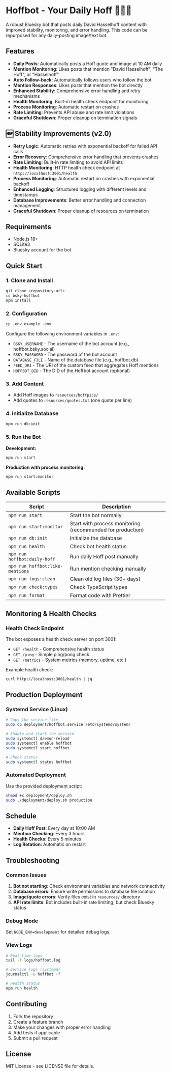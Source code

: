 # Hoffbot - Your Daily Hoff 🤖🏄‍♂️

A robust Bluesky bot that posts daily David Hasselhoff content with improved stability, monitoring, and error handling. This code can be repurposed for any daily-posting image/text bot.

## Features

- **Daily Posts**: Automatically posts a Hoff quote and image at 10 AM daily
- **Mention Monitoring**: Likes posts that mention "David Hasselhoff", "The Hoff", or "Hasselhoff"
- **Auto Follow-back**: Automatically follows users who follow the bot
- **Mention Responses**: Likes posts that mention the bot directly
- **Enhanced Stability**: Comprehensive error handling and retry mechanisms
- **Health Monitoring**: Built-in health check endpoint for monitoring
- **Process Monitoring**: Automatic restart on crashes
- **Rate Limiting**: Prevents API abuse and rate limit violations
- **Graceful Shutdown**: Proper cleanup on termination signals

## 🆕 Stability Improvements (v2.0)

- **Retry Logic**: Automatic retries with exponential backoff for failed API calls
- **Error Recovery**: Comprehensive error handling that prevents crashes
- **Rate Limiting**: Built-in rate limiting to avoid API limits
- **Health Monitoring**: HTTP health check endpoint at `http://localhost:3001/health`
- **Process Monitoring**: Automatic restart on crashes with exponential backoff
- **Enhanced Logging**: Structured logging with different levels and timestamps
- **Database Improvements**: Better error handling and connection management
- **Graceful Shutdown**: Proper cleanup of resources on termination

## Requirements

- Node.js 18+
- SQLite3
- Bluesky account for the bot

## Quick Start

### 1. Clone and Install
```bash
git clone <repository-url>
cd bsky-hoffbot
npm install
```

### 2. Configuration
```bash
cp .env.example .env
```

Configure the following environment variables in `.env`:
- `BSKY_USERNAME` - The username of the bot account (e.g., hoffbot.bsky.social)
- `BSKY_PASSWORD` - The password of the bot account
- `DATABASE_FILE` - Name of the database file (e.g., hoffbot.db)
- `FEED_URI` - The URI of the custom feed that aggregates Hoff mentions
- `HOFFBOT_DID` - The DID of the Hoffbot account (optional)

### 3. Add Content
- Add Hoff images to `resources/hoffpics/`
- Add quotes to `resources/quotes.txt` (one quote per line)

### 4. Initialize Database
```bash
npm run db:init
```

### 5. Run the Bot

**Development:**
```bash
npm run start
```

**Production with process monitoring:**
```bash
npm run start:monitor
```

## Available Scripts

| Script | Description |
|--------|-------------|
| `npm run start` | Start the bot normally |
| `npm run start:monitor` | Start with process monitoring (recommended for production) |
| `npm run db:init` | Initialize the database |
| `npm run health` | Check bot health status |
| `npm run hoffbot:daily-hoff` | Run daily Hoff post manually |
| `npm run hoffbot:like-mentions` | Run mention checking manually |
| `npm run logs:clean` | Clean old log files (30+ days) |
| `npm run check:types` | Check TypeScript types |
| `npm run format` | Format code with Prettier |

## Monitoring & Health Checks

### Health Check Endpoint
The bot exposes a health check server on port 3001:

- `GET /health` - Comprehensive health status
- `GET /ping` - Simple ping/pong check
- `GET /metrics` - System metrics (memory, uptime, etc.)

Example health check:
```bash
curl http://localhost:3001/health | jq
```

## Production Deployment

### Systemd Service (Linux)
```bash
# Copy the service file
sudo cp deployment/hoffbot.service /etc/systemd/system/

# Enable and start the service
sudo systemctl daemon-reload
sudo systemctl enable hoffbot
sudo systemctl start hoffbot

# Check status
sudo systemctl status hoffbot
```

### Automated Deployment
Use the provided deployment script:
```bash
chmod +x deployment/deploy.sh
sudo ./deployment/deploy.sh production
```

## Schedule

- **Daily Hoff Post**: Every day at 10:00 AM
- **Mention Checking**: Every 3 hours
- **Health Checks**: Every 5 minutes
- **Log Rotation**: Automatic on restart

## Troubleshooting

### Common Issues

1. **Bot not starting**: Check environment variables and network connectivity
2. **Database errors**: Ensure write permissions to database file location
3. **Image/quote errors**: Verify files exist in `resources/` directory
4. **API rate limits**: Bot includes built-in rate limiting, but check Bluesky status

### Debug Mode
Set `NODE_ENV=development` for detailed debug logs.

### View Logs
```bash
# Real-time logs
tail -f logs/hoffbot.log

# Service logs (systemd)
journalctl -u hoffbot -f

# Health status
npm run health
```

## Contributing

1. Fork the repository
2. Create a feature branch
3. Make your changes with proper error handling
4. Add tests if applicable
5. Submit a pull request

## License

MIT License - see LICENSE file for details.
